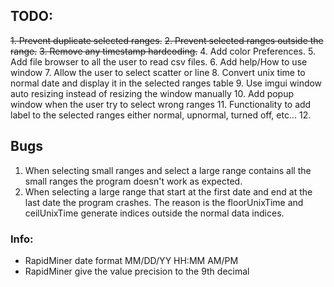 ## TODO:
~~1. Prevent duplicate selected ranges.~~
~~2. Prevent selected ranges outside the range.~~
~~3. Remove any timestamp hardcoding.~~
4. Add color Preferences.
5. Add file browser to all the user to read csv files.
6. Add help/How to use window
7. Allow the user to select scatter or line
8. Convert unix time to normal date and display it in the selected ranges table
9. Use imgui window auto resizing instead of resizing the window manually
10. Add popup window when the user try to select wrong ranges
11. Functionality to add label to the selected ranges either normal, upnormal, turned off, etc...
12. 

## Bugs
1. When selecting small ranges and select a large range contains all the small ranges the program doesn't work as expected.
2. When selecting a large range that start at the first date and end at the last date the program crashes. The reason is the 
floorUnixTime and ceilUnixTime generate indices outside the normal data indices.

### Info:
* RapidMiner date format MM/DD/YY HH:MM AM/PM
* RapidMiner give the value precision to the 9th decimal